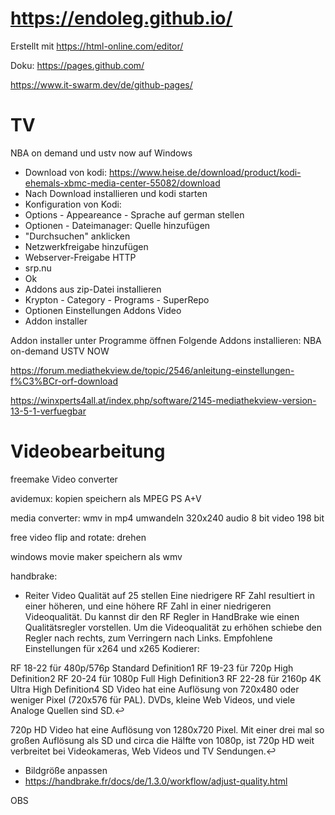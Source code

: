 # https://endoleg.github.io/
Erstellt mit https://html-online.com/editor/

Doku: https://pages.github.com/

https://www.it-swarm.dev/de/github-pages/

# TV

NBA on demand und ustv now auf Windows
- Download von kodi:
https://www.heise.de/download/product/kodi-ehemals-xbmc-media-center-55082/download
- Nach Download installieren und kodi starten
- Konfiguration von Kodi:
- Options - Appeareance - Sprache auf german stellen
- Optionen - Dateimanager: Quelle hinzufügen 
- "Durchsuchen" anklicken
- Netzwerkfreigabe hinzufügen 
- Webserver-Freigabe HTTP 
- srp.nu
- Ok
- Addons aus zip-Datei installieren
- Krypton - Category - Programs - SuperRepo
- Optionen Einstellungen Addons Video 
- Addon installer

Addon installer unter Programme öffnen
Folgende Addons installieren:
NBA on-demand
USTV NOW


https://forum.mediathekview.de/topic/2546/anleitung-einstellungen-f%C3%BCr-orf-download

https://winxperts4all.at/index.php/software/2145-mediathekview-version-13-5-1-verfuegbar

# Videobearbeitung

freemake Video converter

avidemux:
kopien speichern als MPEG PS A+V

media converter:
wmv in mp4 umwandeln
320x240
audio 8 bit
video 198 bit

free video flip and rotate:
drehen

windows movie maker
speichern als wmv  

handbrake:
- Reiter Video Qualität auf 25 stellen
Eine niedrigere RF Zahl resultiert in einer höheren, und eine höhere RF Zahl in einer niedrigeren Videoqualität. Du kannst dir den RF Regler in HandBrake wie einen Qualitätsregler vorstellen. Um die Videoqualität zu erhöhen schiebe den Regler nach rechts, zum Verringern nach Links.
Empfohlene Einstellungen für x264 und x265 Kodierer:

RF 18-22 für 480p/576p Standard Definition1
RF 19-23 für 720p High Definition2
RF 20-24 für 1080p Full High Definition3
RF 22-28 für 2160p 4K Ultra High Definition4
SD Video hat eine Auflösung von 720x480 oder weniger Pixel (720x576 für PAL). DVDs, kleine Web Videos, und viele Analoge Quellen sind SD.↩

720p HD Video hat eine Auflösung von 1280x720 Pixel. Mit einer drei mal so großen Auflösung als SD und circa die Hälfte von 1080p, ist 720p HD weit verbreitet bei Videokameras, Web Videos und TV Sendungen.↩

- Bildgröße anpassen
- https://handbrake.fr/docs/de/1.3.0/workflow/adjust-quality.html


OBS
